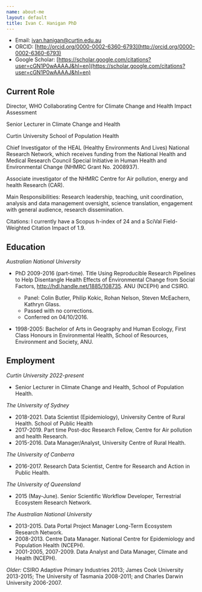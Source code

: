 ```yaml
---
name: about-me
layout: default
title: Ivan C. Hanigan PhD
---
```


- Email: ivan.hanigan@curtin.edu.au
- ORCID: [http://orcid.org/0000-0002-6360-6793](http://orcid.org/0000-0002-6360-6793)
- Google Scholar: [https://scholar.google.com/citations?user=cGN1P0wAAAAJ&hl=en](https://scholar.google.com/citations?user=cGN1P0wAAAAJ&hl=en)

## Current Role

Director, WHO Collaborating Centre for Climate Change and Health Impact Assessment

Senior Lecturer in Climate Change and Health

Curtin University School of Population Health

Chief Investigator of the HEAL (Healthy Environments And Lives) National Research Network, which receives funding from the National Health and Medical Research Council Special Initiative in Human Health and Environmental Change (NHMRC Grant No. 2008937).

Associate investigator of the NHMRC Centre for Air pollution, energy and health Research (CAR).

Main Responsibilities: Research leadership, teaching, unit coordination, analysis and data management oversight, science translation, engagement with general audience, research dissemination.

Citations: I currently have a Scopus h-index of 24 and a SciVal Field-Weighted Citation Impact of 1.9.

## Education

*Australian National University*

- PhD 2009-2016 (part-time). Title Using Reproducible Research Pipelines to Help Disentangle Health Effects of Environmental Change from Social Factors, http://hdl.handle.net/1885/108735. ANU (NCEPH) and CSIRO. 

    - Panel: Colin Butler, Philip Kokic, Rohan Nelson, Steven McEachern, Kathryn Glass. 
    - Passed with no corrections. 
    - Conferred on 04/10/2016.

- 1998-2005: Bachelor of Arts in Geography and Human Ecology, First Class Honours in Environmental Health, School of Resources, Environment and Society, ANU.

## Employment

*Curtin University 2022-present*

- Senior Lecturer in Climate Change and Health, School of Population Health.

*The University of Sydney*

- 2018-2021. Data Scientist (Epidemiology), University Centre of Rural Health. School of Public Health
- 2017-2019. Part time Post-doc Research Fellow, Centre for Air pollution and health Research.
- 2015-2016. Data Manager/Analyst, University Centre of Rural Health.

*The University of Canberra*

- 2016-2017. Research Data Scientist, Centre for Research and Action in Public Health.

*The University of Queensland*

- 2015 (May-June). Senior Scientific Workflow Developer, Terrestrial Ecosystem Research Network.

*The Australian National University*

- 2013-2015. Data Portal Project Manager Long-Term Ecosystem Research Network. 
- 2008-2013. Centre Data Manager. National Centre for Epidemiology and Population Health (NCEPH). 
- 2001-2005, 2007-2009. Data Analyst and Data Manager, Climate and Health (NCEPH).



*Older:* CSIRO Adaptive Primary Industries 2013; James Cook University 2013-2015; The University of Tasmania 2008-2011; and Charles Darwin University 2006-2007. 
